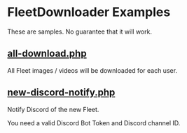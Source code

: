 # FleetDownloader Examples

These are samples. No guarantee that it will work.

## [all-download.php](all-download.php)

All Fleet images / videos will be downloaded for each user.

## [new-discord-notify.php](new-discord-notify.php)

Notify Discord of the new Fleet.

You need a valid Discord Bot Token and Discord channel ID.
